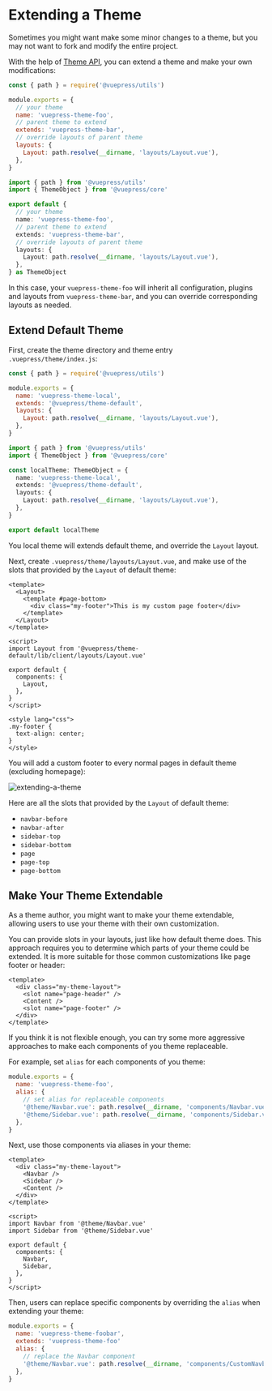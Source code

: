 # Extending a Theme

Sometimes you might want make some minor changes to a theme, but you may not want to fork and modify the entire project.

With the help of [Theme API](../../reference/theme-api.md), you can extend a theme and make your own modifications:

<CodeGroup>
  <CodeGroupItem title="JS" active>

```js
const { path } = require('@vuepress/utils')

module.exports = {
  // your theme
  name: 'vuepress-theme-foo',
  // parent theme to extend
  extends: 'vuepress-theme-bar',
  // override layouts of parent theme
  layouts: {
    Layout: path.resolve(__dirname, 'layouts/Layout.vue'),
  },
}
```

  </CodeGroupItem>

  <CodeGroupItem title="TS">

```ts
import { path } from '@vuepress/utils'
import { ThemeObject } from '@vuepress/core'

export default {
  // your theme
  name: 'vuepress-theme-foo',
  // parent theme to extend
  extends: 'vuepress-theme-bar',
  // override layouts of parent theme
  layouts: {
    Layout: path.resolve(__dirname, 'layouts/Layout.vue'),
  },
} as ThemeObject
```

  </CodeGroupItem>
</CodeGroup>

In this case, your `vuepress-theme-foo` will inherit all configuration, plugins and layouts from `vuepress-theme-bar`, and you can override corresponding layouts as needed.

## Extend Default Theme

First, create the theme directory and theme entry `.vuepress/theme/index.js`:

<CodeGroup>
  <CodeGroupItem title="JS" active>

```js
const { path } = require('@vuepress/utils')

module.exports = {
  name: 'vuepress-theme-local',
  extends: '@vuepress/theme-default',
  layouts: {
    Layout: path.resolve(__dirname, 'layouts/Layout.vue'),
  },
}
```

  </CodeGroupItem>

  <CodeGroupItem title="TS">

```ts
import { path } from '@vuepress/utils'
import { ThemeObject } from '@vuepress/core'

const localTheme: ThemeObject = {
  name: 'vuepress-theme-local',
  extends: '@vuepress/theme-default',
  layouts: {
    Layout: path.resolve(__dirname, 'layouts/Layout.vue'),
  },
}

export default localTheme
```

  </CodeGroupItem>
</CodeGroup>

You local theme will extends default theme, and override the `Layout` layout.

Next, create `.vuepress/theme/layouts/Layout.vue`, and make use of the slots that provided by the `Layout` of default theme:

```vue
<template>
  <Layout>
    <template #page-bottom>
      <div class="my-footer">This is my custom page footer</div>
    </template>
  </Layout>
</template>

<script>
import Layout from '@vuepress/theme-default/lib/client/layouts/Layout.vue'

export default {
  components: {
    Layout,
  },
}
</script>

<style lang="css">
.my-footer {
  text-align: center;
}
</style>
```

You will add a custom footer to every normal pages in default theme (excluding homepage):

![extending-a-theme](/images/cookbook/extending-a-theme-01.png)

Here are all the slots that provided by the `Layout` of default theme:

- `navbar-before`
- `navbar-after`
- `sidebar-top`
- `sidebar-bottom`
- `page`
- `page-top`
- `page-bottom`

## Make Your Theme Extendable

As a theme author, you might want to make your theme extendable, allowing users to use your theme with their own customization.

You can provide slots in your layouts, just like how default theme does. This approach requires you to determine which parts of your theme could be extended. It is more suitable for those common customizations like page footer or header:

```vue
<template>
  <div class="my-theme-layout">
    <slot name="page-header" />
    <Content />
    <slot name="page-footer" />
  </div>
</template>
```

If you think it is not flexible enough, you can try some more aggressive approaches to make each components of you theme replaceable.

For example, set `alias` for each components of you theme:

```js
module.exports = {
  name: 'vuepress-theme-foo',
  alias: {
    // set alias for replaceable components
    '@theme/Navbar.vue': path.resolve(__dirname, 'components/Navbar.vue'),
    '@theme/Sidebar.vue': path.resolve(__dirname, 'components/Sidebar.vue'),
  },
}
```

Next, use those components via aliases in your theme:

```vue
<template>
  <div class="my-theme-layout">
    <Navbar />
    <Sidebar />
    <Content />
  </div>
</template>

<script>
import Navbar from '@theme/Navbar.vue'
import Sidebar from '@theme/Sidebar.vue'

export default {
  components: {
    Navbar,
    Sidebar,
  },
}
</script>
```

Then, users can replace specific components by overriding the `alias` when extending your theme:

```js
module.exports = {
  name: 'vuepress-theme-foobar',
  extends: 'vuepress-theme-foo'
  alias: {
    // replace the Navbar component
    '@theme/Navbar.vue': path.resolve(__dirname, 'components/CustomNavbar.vue'),
  },
}
```
